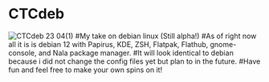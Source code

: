 # CTCdeb
![CTCdeb 23 04(1)](https://github.com/cd10000/CTCdeb/assets/138704655/9753c6fc-46e4-4f8f-94a8-9b827b196099)
#My take on debian linux (Still alpha!)
#As of right now all it is is debian 12 with Papirus, KDE, ZSH, Flatpak, Flathub, gnome-console, and Nala package manager.
#It will look identical to debian because i did not change the config files yet but plan to in the future.
#Have fun and feel free to make your own spins on it!
